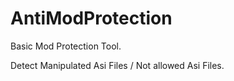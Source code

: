 # AntiModProtection
Basic Mod Protection Tool.

Detect Manipulated Asi Files / Not allowed Asi Files.